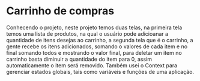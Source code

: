 # Carrinho de compras

Conhecendo o projeto, neste projeto temos duas telas, na primeira tela temos uma lista de produtos, na qual o usuário pode 
adicioanar a quantidade de itens desejas ao carrinho, a segunda tela que é o carrinho, a gente recebe os itens adicionados, 
somando o valores de cada item e no final somando todos e mostrando o valor final, para deletar um item no carrinho basta 
diminuir a quantidade do item para 0, assim automaticamente o item será removido. Também usei o Context para gerenciar estados 
globais, tais como variáveis e funções de uma aplicação.
